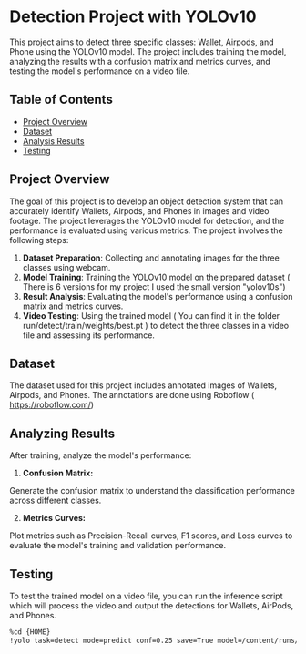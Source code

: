 # Detection Project with YOLOv10

This project aims to detect three specific classes: Wallet, Airpods, and Phone using the YOLOv10 model. The project includes training the model, analyzing the results with a confusion matrix and metrics curves, and testing the model's performance on a video file.

## Table of Contents

- [Project Overview](#project-overview)
- [Dataset](#dataset)
- [Analysis Results](#analysis)
- [Testing](#testing)

## Project Overview

The goal of this project is to develop an object detection system that can accurately identify Wallets, Airpods, and Phones in images and video footage. The project leverages the YOLOv10 model for detection, and the performance is evaluated using various metrics. The project involves the following steps:

1. **Dataset Preparation**: Collecting and annotating images for the three classes using webcam.
2. **Model Training**: Training the YOLOv10 model on the prepared dataset ( There is 6 versions for my project I used the small version "yolov10s")
3. **Result Analysis**: Evaluating the model's performance using a confusion matrix and metrics curves.
4. **Video Testing**: Using the trained model ( You can find it in the folder run/detect/train/weights/best.pt ) to detect the three classes in a video file and assessing its performance.

## Dataset

The dataset used for this project includes annotated images of Wallets, Airpods, and Phones. The annotations are done using Roboflow ( https://roboflow.com/)

## Analyzing Results
After training, analyze the model's performance:

1. **Confusion Matrix:**

Generate the confusion matrix to understand the classification performance across different classes.

2. **Metrics Curves:**

Plot metrics such as Precision-Recall curves, F1 scores, and Loss curves to evaluate the model's training and validation performance.

## Testing
To test the trained model on a video file, you can run the inference script which will process the video and output the detections for Wallets, AirPods, and Phones.
```bash
%cd {HOME}
!yolo task=detect mode=predict conf=0.25 save=True model=/content/runs/detect/train/weights/best.pt source=/content/video.mp4

